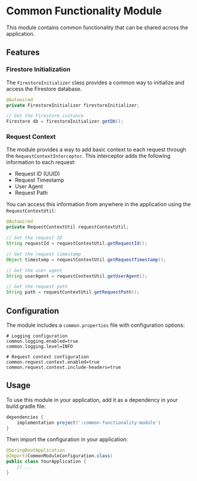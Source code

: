 # Common Functionality Module

This module contains common functionality that can be shared across the application.

## Features

### Firestore Initialization

The `FirestoreInitializer` class provides a common way to initialize and access the Firestore database.

```java
@Autowired
private FirestoreInitializer firestoreInitializer;

// Get the Firestore instance
Firestore db = firestoreInitializer.getDb();
```

### Request Context

The module provides a way to add basic context to each request through the `RequestContextInterceptor`.
This interceptor adds the following information to each request:

- Request ID (UUID)
- Request Timestamp
- User Agent
- Request Path

You can access this information from anywhere in the application using the `RequestContextUtil`:

```java
@Autowired
private RequestContextUtil requestContextUtil;

// Get the request ID
String requestId = requestContextUtil.getRequestId();

// Get the request timestamp
Object timestamp = requestContextUtil.getRequestTimestamp();

// Get the user agent
String userAgent = requestContextUtil.getUserAgent();

// Get the request path
String path = requestContextUtil.getRequestPath();
```

## Configuration

The module includes a `common.properties` file with configuration options:

```properties
# Logging configuration
common.logging.enabled=true
common.logging.level=INFO

# Request context configuration
common.request.context.enabled=true
common.request.context.include-headers=true
```

## Usage

To use this module in your application, add it as a dependency in your build.gradle file:

```gradle
dependencies {
    implementation project(':common-functionality-module')
}
```

Then import the configuration in your application:

```java
@SpringBootApplication
@Import(CommonModuleConfiguration.class)
public class YourApplication {
    // ...
}

